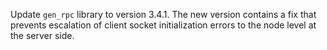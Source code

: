 Update `gen_rpc` library to version 3.4.1.
The new version contains a fix that prevents escalation of client socket initialization errors to the node level at the server side.
